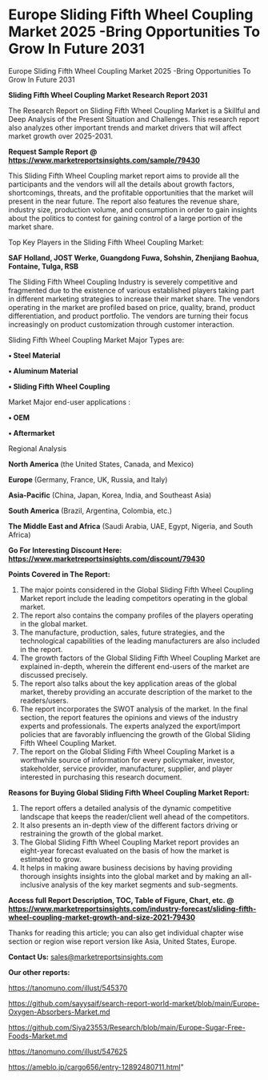 # Europe Sliding Fifth Wheel Coupling Market 2025 -Bring Opportunities To Grow In Future 2031
Europe Sliding Fifth Wheel Coupling Market 2025 -Bring Opportunities To Grow In Future 2031

<strong>Sliding Fifth Wheel Coupling Market Research Report 2031</strong>

The Research Report on Sliding Fifth Wheel Coupling Market is a Skillful and Deep Analysis of the Present Situation and Challenges. This research report also analyzes other important trends and market drivers that will affect market growth over 2025-2031.

<strong>Request Sample Report @ <a href=https://www.marketreportsinsights.com/sample/79430>https://www.marketreportsinsights.com/sample/79430</a></strong>

This Sliding Fifth Wheel Coupling market report aims to provide all the participants and the vendors will all the details about growth factors, shortcomings, threats, and the profitable opportunities that the market will present in the near future. The report also features the revenue share, industry size, production volume, and consumption in order to gain insights about the politics to contest for gaining control of a large portion of the market share.

Top Key Players in the Sliding Fifth Wheel Coupling Market:

<strong>SAF Holland, JOST Werke, Guangdong Fuwa, Sohshin, Zhenjiang Baohua, Fontaine, Tulga, RSB</strong>

The Sliding Fifth Wheel Coupling Industry is severely competitive and fragmented due to the existence of various established players taking part in different marketing strategies to increase their market share. The vendors operating in the market are profiled based on price, quality, brand, product differentiation, and product portfolio. The vendors are turning their focus increasingly on product customization through customer interaction.

Sliding Fifth Wheel Coupling Market Major Types are:

<strong>• Steel Material

• Aluminum Material

• Sliding Fifth Wheel Coupling</strong>

Market Major end-user applications :

<strong>• OEM

• Aftermarket</strong>

Regional Analysis

</u><strong><b>North America</b></strong> (the United States, Canada, and Mexico)

<strong><b>Europe </b></strong>(Germany, France, UK, Russia, and Italy)

<strong><b>Asia-Pacific</b></strong> (China, Japan, Korea, India, and Southeast Asia)

<strong><b>South America</b></strong> (Brazil, Argentina, Colombia, etc.)

<strong><b>The Middle East and Africa</b></strong> (Saudi Arabia, UAE, Egypt, Nigeria, and South Africa)

<strong>Go For Interesting Discount Here: <a href=https://www.marketreportsinsights.com/discount/79430>https://www.marketreportsinsights.com/discount/79430</a></strong>

<strong>Points Covered in The Report:</strong>
<ol>
  <li>The major points considered in the Global Sliding Fifth Wheel Coupling Market report include the leading competitors operating in the global market.</li>
  <li>The report also contains the company profiles of the players operating in the global market.</li>
  <li>The manufacture, production, sales, future strategies, and the technological capabilities of the leading manufacturers are also included in the report.</li>
  <li>The growth factors of the Global Sliding Fifth Wheel Coupling Market are explained in-depth, wherein the different end-users of the market are discussed precisely.</li>
  <li>The report also talks about the key application areas of the global market, thereby providing an accurate description of the market to the readers/users.</li>
  <li>The report incorporates the SWOT analysis of the market. In the final section, the report features the opinions and views of the industry experts and professionals. The experts analyzed the export/import policies that are favorably influencing the growth of the Global Sliding Fifth Wheel Coupling Market.</li>
  <li>The report on the Global Sliding Fifth Wheel Coupling Market is a worthwhile source of information for every policymaker, investor, stakeholder, service provider, manufacturer, supplier, and player interested in purchasing this research document.</li>
</ol>
<strong>Reasons for Buying Global Sliding Fifth Wheel Coupling Market Report:</strong>

<ol>
  <li>The report offers a detailed analysis of the dynamic competitive landscape that keeps the reader/client well ahead of the competitors.</li>
  <li>It also presents an in-depth view of the different factors driving or restraining the growth of the global market.</li>
  <li>The Global Sliding Fifth Wheel Coupling Market report provides an eight-year forecast evaluated on the basis of how the market is estimated to grow.</li>
  <li>It helps in making aware business decisions by having providing thorough insights insights into the global market and by making an all-inclusive analysis of the key market segments and sub-segments.</li>
</ol>
<strong>Access full Report Description, TOC, Table of Figure, Chart, etc. @ <a href=https://www.marketreportsinsights.com/industry-forecast/sliding-fifth-wheel-coupling-market-growth-and-size-2021-79430>https://www.marketreportsinsights.com/industry-forecast/sliding-fifth-wheel-coupling-market-growth-and-size-2021-79430</a></strong>


Thanks for reading this article; you can also get individual chapter wise section or region wise report version like Asia, United States, Europe.

<strong>Contact Us:</strong>
sales@marketreportsinsights.com

<strong>Our other reports:</strong>

<a href=https://tanomuno.com/illust/545370>https://tanomuno.com/illust/545370</a>

<a href=https://github.com/sayysaif/search-report-world-market/blob/main/Europe-Oxygen-Absorbers-Market.md>https://github.com/sayysaif/search-report-world-market/blob/main/Europe-Oxygen-Absorbers-Market.md</a>

<a href=https://github.com/Siya23553/Research/blob/main/Europe-Sugar-Free-Foods-Market.md>https://github.com/Siya23553/Research/blob/main/Europe-Sugar-Free-Foods-Market.md</a>

<a href=https://tanomuno.com/illust/547625>https://tanomuno.com/illust/547625</a>

<a href=https://ameblo.jp/cargo656/entry-12892480711.html>https://ameblo.jp/cargo656/entry-12892480711.html</a>"
